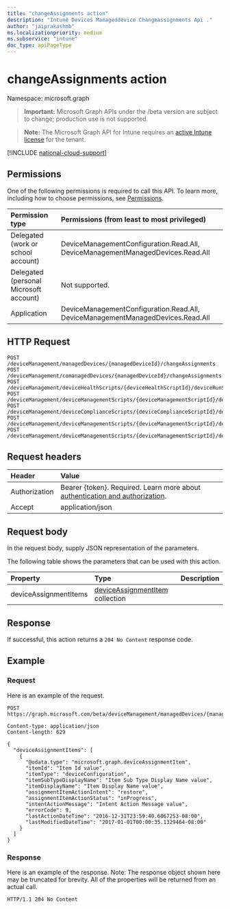 ```yaml
---
title: "changeAssignments action"
description: "Intune Devices Manageddevice Changeassignments Api ."
author: "jaiprakashmb"
ms.localizationpriority: medium
ms.subservice: "intune"
doc_type: apiPageType
---
```


# changeAssignments action

Namespace: microsoft.graph

> **Important:** Microsoft Graph APIs under the /beta version are subject to change; production use is not supported.

> **Note:** The Microsoft Graph API for Intune requires an [active Intune license](https://go.microsoft.com/fwlink/?linkid=839381) for the tenant.



[!INCLUDE [national-cloud-support](../../includes/all-clouds.md)]

## Permissions
One of the following permissions is required to call this API. To learn more, including how to choose permissions, see [Permissions](/graph/permissions-reference).

|Permission type|Permissions (from least to most privileged)|
|:---|:---|
|Delegated (work or school account)|DeviceManagementConfiguration.Read.All, DeviceManagementManagedDevices.Read.All|
|Delegated (personal Microsoft account)|Not supported.|
|Application|DeviceManagementConfiguration.Read.All, DeviceManagementManagedDevices.Read.All|

## HTTP Request
<!-- {
  "blockType": "ignored"
}
-->
``` http
POST /deviceManagement/managedDevices/{managedDeviceId}/changeAssignments
POST /deviceManagement/comanagedDevices/{managedDeviceId}/changeAssignments
POST /deviceManagement/deviceHealthScripts/{deviceHealthScriptId}/deviceRunStates/{deviceHealthScriptDeviceStateId}/managedDevice/changeAssignments
POST /deviceManagement/deviceManagementScripts/{deviceManagementScriptId}/deviceRunStates/{deviceManagementScriptDeviceStateId}/managedDevice/changeAssignments
POST /deviceManagement/deviceComplianceScripts/{deviceComplianceScriptId}/deviceRunStates/{deviceComplianceScriptDeviceStateId}/managedDevice/changeAssignments
POST /deviceManagement/deviceManagementScripts/{deviceManagementScriptId}/deviceRunStates/{deviceManagementScriptDeviceStateId}/managedDevice/users/{userId}/managedDevices/{managedDeviceId}/changeAssignments
POST /deviceManagement/deviceManagementScripts/{deviceManagementScriptId}/deviceRunStates/{deviceManagementScriptDeviceStateId}/managedDevice/detectedApps/{detectedAppId}/managedDevices/{managedDeviceId}/changeAssignments
```

## Request headers
|Header|Value|
|:---|:---|
|Authorization|Bearer {token}. Required. Learn more about [authentication and authorization](/graph/auth/auth-concepts).|
|Accept|application/json|

## Request body
In the request body, supply JSON representation of the parameters.

The following table shows the parameters that can be used with this action.

|Property|Type|Description|
|:---|:---|:---|
|deviceAssignmentItems|[deviceAssignmentItem](../resources/intune-devices-deviceassignmentitem.md) collection||



## Response
If successful, this action returns a `204 No Content` response code.

## Example

### Request
Here is an example of the request.
``` http
POST https://graph.microsoft.com/beta/deviceManagement/managedDevices/{managedDeviceId}/changeAssignments

Content-type: application/json
Content-length: 629

{
  "deviceAssignmentItems": [
    {
      "@odata.type": "microsoft.graph.deviceAssignmentItem",
      "itemId": "Item Id value",
      "itemType": "deviceConfiguration",
      "itemSubTypeDisplayName": "Item Sub Type Display Name value",
      "itemDisplayName": "Item Display Name value",
      "assignmentItemActionIntent": "restore",
      "assignmentItemActionStatus": "inProgress",
      "intentActionMessage": "Intent Action Message value",
      "errorCode": 9,
      "lastActionDateTime": "2016-12-31T23:59:40.6067253-08:00",
      "lastModifiedDateTime": "2017-01-01T00:00:35.1329464-08:00"
    }
  ]
}
```

### Response
Here is an example of the response. Note: The response object shown here may be truncated for brevity. All of the properties will be returned from an actual call.
``` http
HTTP/1.1 204 No Content
```
